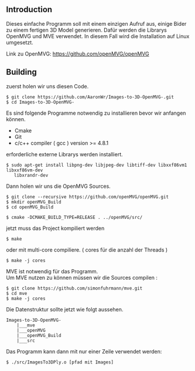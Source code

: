 ## Introduction

Dieses einfache Programm soll mit einem einzigen Aufruf aus, einige Bider zu einem fertigen 3D Model generieren.
Dafür werden die Librarys OpenMVG und MVE verwendet. In diesem Fall wird die Installation auf Linux umgesetzt.

Link zu OpenMVG: https://github.com/openMVG/openMVG

## Building

zuerst holen wir uns diesen Code.

	$ git clone https://github.com/AaronWr/Images-to-3D-OpenMVG-.git
	$ cd Images-to-3D-OpenMVG-

Es sind folgende Programme notwendig zu installieren bevor wir anfangen können.

 - Cmake
 - Git
 - c/c++ compiler ( gcc )   version >= 4.8.1


erforderliche externe Librarys werden installiert.

	$ sudo apt-get install libpng-dev libjpeg-dev libtiff-dev libxxf86vm1 libxxf86vm-dev 
	   libxrandr-dev


Dann holen wir uns die OpenMVG Sources.

	$ git clone --recursive https://github.com/openMVG/openMVG.git
	$ mkdir openMVG_Build
	$ cd openMVG_Build

	$ cmake -DCMAKE_BUILD_TYPE=RELEASE . ../openMVG/src/


jetzt muss das Project kompiliert werden

	$ make

oder mit multi-core compiliere. ( cores für die anzahl der Threads )

	$ make -j cores

MVE ist notwendig für das Programm.  
Um MVE nutzen zu können müssen wir die Sources compilen : 

	$ git clone https://github.com/simonfuhrmann/mve.git
	$ cd mve
	$ make -j cores


Die Datenstruktur sollte jetzt wie folgt aussehen.

	Images-to-3D-OpenMVG-
		|___mve
		|___openMVG
		|___openMVG_Build
		|___src


Das Programm kann dann mit nur einer Zeile verwendet werden:

	$ ./src/ImagesTo3DPly.o [pfad mit Images]
